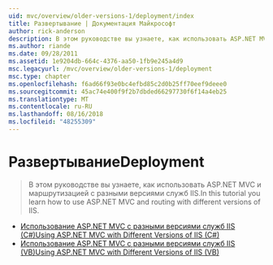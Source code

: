 ```yaml
---
uid: mvc/overview/older-versions-1/deployment/index
title: Развертывание | Документация Майкрософт
author: rick-anderson
description: В этом руководстве вы узнаете, как использовать ASP.NET MVC и маршрутизацией с разными версиями служб IIS.
ms.author: riande
ms.date: 09/28/2011
ms.assetid: 1e9204db-664c-4376-aa50-1fb9e245a4d9
msc.legacyurl: /mvc/overview/older-versions-1/deployment
msc.type: chapter
ms.openlocfilehash: f6ad66f93e0bc4efbd85c2d0b25ff70eef9deee0
ms.sourcegitcommit: 45ac74e400f9f2b7dbded66297730f6f14a4eb25
ms.translationtype: MT
ms.contentlocale: ru-RU
ms.lasthandoff: 08/16/2018
ms.locfileid: "48255309"
---
```

<a name="deployment"></a><span data-ttu-id="2643f-103">Развертывание</span><span class="sxs-lookup"><span data-stu-id="2643f-103">Deployment</span></span>
====================
> <span data-ttu-id="2643f-104">В этом руководстве вы узнаете, как использовать ASP.NET MVC и маршрутизацией с разными версиями служб IIS.</span><span class="sxs-lookup"><span data-stu-id="2643f-104">In this tutorial you learn how to use ASP.NET MVC and routing with different versions of IIS.</span></span>


- [<span data-ttu-id="2643f-105">Использование ASP.NET MVC с разными версиями служб IIS (C#)</span><span class="sxs-lookup"><span data-stu-id="2643f-105">Using ASP.NET MVC with Different Versions of IIS (C#)</span></span>](using-asp-net-mvc-with-different-versions-of-iis-cs.md)
- [<span data-ttu-id="2643f-106">Использование ASP.NET MVC с разными версиями служб IIS (VB)</span><span class="sxs-lookup"><span data-stu-id="2643f-106">Using ASP.NET MVC with Different Versions of IIS (VB)</span></span>](using-asp-net-mvc-with-different-versions-of-iis-vb.md)
